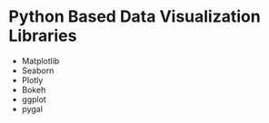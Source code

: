 # Python Based Data Visualization Libraries
<ul>
<li>Matplotlib</li>
<li>Seaborn</li>
<li>Plotly</li>
<li>Bokeh</li>
<li>ggplot</li>
<li>pygal </li>
<ul>
